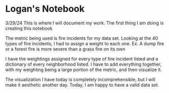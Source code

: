 # Logan's Notebook

3/29/24
This is where I will document my work. The first thing I am doing is creating this notebook

The metric being used is fire incidents for my data set.
Looking at the 40 types of fire incidents, I had to assign a weight to each one.
Ex. A dump fire or a forest fire is more severe than a grass fire on its own

I have the weightings assigned for every type of fire incident listed and a dictionary of every neighborhood listed.
I have to add everything together, with my weighting being a large portion of the metric, and then visualize it.

The visualization I have today is completely incomprehensible, but I will make it aesthetic another day.
Today, I am happy to have a valid data set.